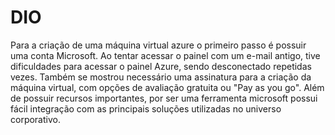 # DIO
Para a criação de uma máquina virtual azure o primeiro passo é possuir uma conta Microsoft.
Ao tentar acessar o painel com um e-mail antigo, tive dificuldades para acessar o painel Azure, sendo desconectado repetidas vezes.
Também se mostrou necessário uma assinatura para a criação da máquina virtual, com opções de avaliação gratuita ou "Pay as you go".
Além de possuir recursos importantes, por ser uma ferramenta microsoft possui fácil integração com as principais soluções utilizadas no universo corporativo.
